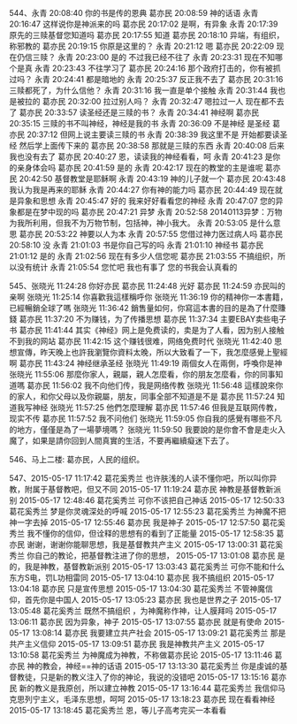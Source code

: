 544、永青 20:08:40 
你的书是传的恩典
葛亦民 20:08:59 
神的话语
永青 20:16:47 
这样说你是神派来的吗
葛亦民 20:17:02 
是啊，有异象
永青 20:17:39 
原先的三赎基督您知道吗
葛亦民 20:17:55 
知道
葛亦民 20:18:10 
异端，有组织，称邪教的
葛亦民 20:19:15 
你原是这里的？
永青 20:21:12 
嗯
葛亦民 20:22:09 
现在仍信三赎？
永青 20:23:00 
是的  不过我已经不往了
永青 20:23:31 
现在不知哪个是真 
永青 20:23:43 
不往学习了
葛亦民 20:24:16 
那个政府打击的，你有被抓过吗？
永青 20:24:41 
都是暗地的
永青 20:25:37 
反正我不去了 
葛亦民 20:31:16 
三赎都死了，为什么信他？
永青 20:31:16 
我一直是单个接触
永青 20:31:44 
我也是被拉的
葛亦民 20:32:00 
拉过别人吗？
永青 20:32:47 
嗯拉过一人  现在都不去了
葛亦民 20:33:57 
读圣经还是三赎的书？
永青 20:34:41 
神经啊
葛亦民 20:35:15 
三赎的书不叫神经，神经是我的书
永青 20:36:09 
不是神经  是圣经
葛亦民 20:37:12 
但网上说主要读三赎的书
永青 20:38:39 
我这里不是  开始都要读圣经 然后学上面传下来的
葛亦民 20:38:58 
那就是三赎的东西
永青 20:40:08 
后来我也没有去了 
葛亦民 20:40:27 
恩，读读我的神经看看，呵
永青 20:41:23 
是你的亲身体会吗 
葛亦民 20:41:59 
是的
永青 20:42:17 
现在的教堂的主是谁呢
葛亦民 20:42:50 
基督教堂是耶稣啊
永青 20:43:19 
神的儿子就一个 
葛亦民 20:43:48 
我认为我是再来的耶稣
永青 20:44:27 
你有神的能力吗
葛亦民 20:44:49 
现在就是异象和思想
永青 20:45:47 
好的 我来好好看看您的神经
永青 20:47:07 
您的异象都是在梦中现的吗
葛亦民 20:47:21 
异梦
永青 20:52:58 
20140113异梦：万物为我所利用，但我不为万物节制，包括神，神小我大。
永青 20:53:05 
是什么意思
葛亦民 20:53:22 
神要以人为本
永青 20:57:55 
您借过神力医过病人吗
葛亦民 20:58:10 
没
永青 21:01:03 
书是你自己写的吗
永青 21:01:10 
神经书
葛亦民 21:01:12 
是的
永青 21:02:56 
现在有多少人信您呢
葛亦民 21:03:55 
不搞组织，所以没有统计
永青 21:05:54 
您忙吧  我也有事了  您的书我会认真看的

545、张晓光 11:24:28 
你好亦民
葛亦民 11:24:48 
光好
葛亦民 11:24:59 
亦民叫的亲啊
张晓光 11:25:14 
你喜歡我這樣稱呼你
张晓光 11:36:19 
你的精神你一本書籍，已經暢銷全球了嗎
张晓光 11:36:42 
銷售量如何，你寫這本書的目的是為了什麼賺錢
葛亦民 11:37:20 
不为赚钱，为了传播思想
葛亦民 11:37:34 
主要EBAY卖些电子书
葛亦民 11:41:44 
其实《神经》网上是免费读的，卖是为了人看，因为别人接触不到我的网站
葛亦民 11:42:15 
这个赚钱很难，网络免费时代
张晓光 11:42:40 
思想宣傳，昨天晚上也許我瀏覽你資料太晚，所以大致看了一下，我怎麼感覺上聖經啊
葛亦民 11:43:24 
神经继承圣经
张晓光 11:49:19 
兩個女人在兩側，呼喚你是神
张晓光 11:55:06 
那麼你家人，親屬，親人怎麼看，你的朋友怎麼看，你的同事知道嗎
葛亦民 11:56:02 
我不向他们传，我是网络传教
张晓光 11:56:48 
這樣說來你的家人，和你父母以及你親屬，朋友，同事全部不知道是不是
葛亦民 11:57:24 
知道我写神经
张晓光 11:57:25 
他們怎麼理解
葛亦民 11:57:46 
但我是互联网传教，现实不传
葛亦民 11:57:52 
我不问他们
张晓光 11:59:05 
你自我的感覺有哪些不凡的地方，僅僅是為了一場夢境嗎？
张晓光 11:59:50 
我要說的是你會不會是走火入魔了，如果是請你回到人間真實的生活，不要再繼續癡迷下去了。

546、马上二楼:  葛亦民，人民的组织。

547、2015-05-17 11:17:42 葛花奚秀兰
也许肤浅的人读不懂你吧，所以叫你异教，附属于基督教吧，但又不同
2015-05-17 11:19:24 葛亦民
神教是基督教新派别
2015-05-17 12:48:46 葛花奚秀兰
可你不该把自己神话
2015-05-17 12:50:33 葛花奚秀兰
梦是你灵魂深处的呼喊
2015-05-17 12:55:23 葛花奚秀兰
为神魔不把神一字去掉
2015-05-17 12:55:46 葛亦民
我是神子
2015-05-17 12:57:50 葛花奚秀兰
我不懂你的信仰，但诠释的思想有的看到了正能量
2015-05-17 12:58:35 葛亦民
谢谢，谢谢你能聊思想，我是基督教共产主义
2015-05-17 13:00:31 葛花奚秀兰
你自己的教论，把基督教注进了你的思想，
2015-05-17 13:01:08 葛亦民
是的，我是神教，基督教新派别
2015-05-17 13:03:43 葛花奚秀兰
可你不能和什么东方S电，罚L功相雷同
2015-05-17 13:04:10 葛亦民
我不搞组织
2015-05-17 13:04:18 葛亦民
只是宣传思想
2015-05-17 13:04:30 葛花奚秀兰
不管神魔信仰，首先你是中国人
2015-05-17 13:05:23 葛亦民
我也是世界之子
2015-05-17 13:05:48 葛花奚秀兰
既然不搞组织 ，为神魔称作神，让人膜拜吗
2015-05-17 13:06:11 葛亦民
因为异象，神子
2015-05-17 13:07:55 葛亦民
就是有使命
2015-05-17 13:08:14 葛亦民
我要建立共产社会
2015-05-17 13:09:21 葛花奚秀兰
那是共产主义信仰
2015-05-17 13:09:51 葛亦民
我是神教共产主义
2015-05-17 13:10:58 葛花奚秀兰
为神魔成为神教，不称做葛亦民论
2015-05-17 13:11:46 葛亦民
神的教会，神经==神的话语
2015-05-17 13:13:30 葛花奚秀兰
你是虔诚的基督教徒，只是新的教义注入了你的神论，我说的没错吧
2015-05-17 13:15:16 葛亦民
新的教义是我原创，所以建立神教
2015-05-17 13:16:44 葛花奚秀兰
我信仰马克思列宁主义，毛泽东思想，呵呵
2015-05-17 13:18:23 葛亦民
现在看看神经
2015-05-17 13:18:45 葛花奚秀兰
恩，等儿子高考完买一本看看